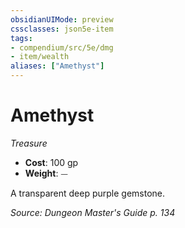 ```yaml
---
obsidianUIMode: preview
cssclasses: json5e-item
tags:
- compendium/src/5e/dmg
- item/wealth
aliases: ["Amethyst"]
---
```

# Amethyst
*Treasure*  

- **Cost**: 100 gp
- **Weight**: ⏤

A transparent deep purple gemstone.

*Source: Dungeon Master's Guide p. 134*